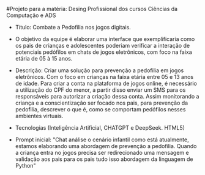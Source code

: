 #Projeto para a matéria: Desing Profissional
dos cursos Ciências da Computação e ADS

- Título: Combate a Pedofilia nos jogos digitais.

- O objetivo da equipe é elaborar uma interface que exemplificaria como os pais de crianças e adolescentes poderiam verificar a interação de
  potenciais pedófilos em chats de jogos eletrônicos, com foco na faixa etária de 05 à 15 anos.

- Descrição: Criar uma solução para prevenção a pedofilia em jogos eletrônicos. Com o foco em crianças na faixa etária entre 05 e 13 anos de idade. Para criar a conta na plataforma de jogos online, é necessário a utilização do CPF do menor, a partir disso enviar um SMS para os responsáveis para autorizar a criação dessa conta. Assim monitorando a criança e a conscientização ser focado nos pais, para prevenção da pedofilia, descrever o que é, como se comportam pedófilos nesses ambientes virtuais.

- Tecnologias (Inteligência Artificial, CHATGPT e DeepSeek. HTML5)

- Prompt inicial: "Chat análise o cenário infantil como está atualmente, estamos elaborando uma abordagem de prevenção a pedofilia.
  Quando a criança entra no jogos precisa ser redirecionado uma mensagem e validação aos pais para os pais tudo isso abordagem da linguagem de Python"
